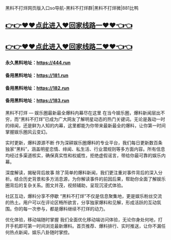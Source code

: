 黑料不打烊网页版入口so导航-黑料不打烊群|黑料不打烊微|881比鸭

## [👉👉♥♥点此进入♥回家线路一♥♥👈👈](https://unpkg.com/182run/index.html)
## [👉👉♥♥点此进入♥回家线路二♥♥👈👈](https://unpkg.com/182-1run/index.html)

#### 永久黑料地址：https://444.run
#### 备用黑料地址：https://181.run
#### 备用黑料地址：https://182.run
#### 备用黑料地址：https://183.run

黑料不打烊 — 娱乐圈最新最全爆料内幕尽在这里
在当今娱乐圈，爆料新闻层出不穷，而“黑料不打烊”已成为广大网友了解明星动态的热门关键词。无论是轰动一时的绯闻，还是鲜为人知的内幕，这里都能为你带来最新最全的爆料，让你第一时间掌握娱乐圈风云变幻。

实时更新，爆料源源不断
作为深耕娱乐圈爆料的专业平台，我们每日更新数百条独家“黑料”，涵盖明星恋情、绯闻、私生活、行业潜规则等多方面内容。所有信息均经过多渠道核实，确保真实性和权威性，拒绝虚假谣言，带给你最可靠的娱乐内幕。

深度解读，揭秘背后故事
除了简单的爆料新闻，我们更注重对事件背后的深入分析。结合历史背景和多方消息源，为你解读事件的前因后果，帮助你全面了解娱乐圈背后的复杂关系。图文并茂，视频辅助，呈现沉浸式体验。

社区互动，爆料分享不停歇
“黑料不打烊”不仅是信息聚集地，更是娱乐粉丝交流的热土。用户可以在评论区畅所欲言，分享独家爆料和见解，形成活跃的互动氛围。你的每一次参与，都是爆料继续不打烊的动力。

优化体验，移动端随时掌握
我们全面优化移动端访问体验，无论你身处何地，打开手机即可第一时间浏览最新爆料。首页推荐、爆料排行、实时推送，让你不漏任何热点新闻，娱乐八卦随时掌控。

